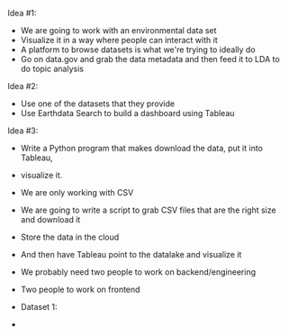 Idea #1:
- We are going to work with an environmental data set 
- Visualize it in a way where people can interact with it
- A platform to browse datasets is what we're trying to ideally do
- Go on data.gov and grab the data metadata and then feed it to LDA to do topic analysis

Idea #2:
- Use one of the datasets that they provide
- Use Earthdata Search to build a dashboard using Tableau

Idea #3:
- Write a Python program that makes download the data, put it into Tableau,
- visualize it.

- We are only working with CSV
- We are going to write a script to grab CSV files that are the right size and download it
- Store the data in the cloud
- And then have Tableau point to the datalake and visualize it

- We probably need two people to work on backend/engineering
- Two people to work on frontend

- Dataset 1:
- 
